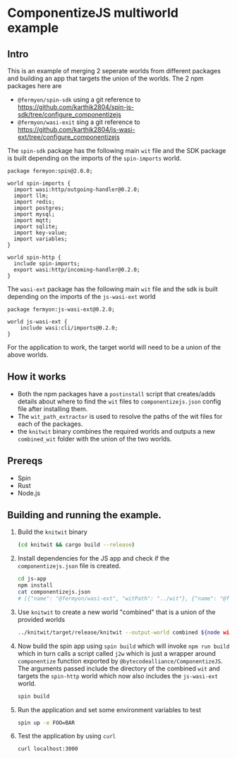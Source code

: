 # ComponentizeJS multiworld example

## Intro

This is an example of merging 2 seperate worlds from different packages and building an app that targets the union of the worlds. The 2 npm packages here are

- `@fermyon/spin-sdk` using a git reference to https://github.com/karthik2804/spin-js-sdk/tree/configure_componentizejs
- `@fermyon/wasi-exit` sing a git reference to https://github.com/karthik2804/js-wasi-ext/tree/configure_componentizejs

The `spin-sdk` package has the following main `wit` file and the SDK package is built depending on the imports of the `spin-imports` world. 

```
package fermyon:spin@2.0.0;

world spin-imports {
  import wasi:http/outgoing-handler@0.2.0;
  import llm;
  import redis;
  import postgres;
  import mysql;
  import mqtt;
  import sqlite;
  import key-value;
  import variables;
}

world spin-http {
  include spin-imports;
  export wasi:http/incoming-handler@0.2.0;
}
```

The `wasi-ext` package has the following main `wit` file and the sdk is built depending on the imports of the `js-wasi-ext` world

```
package fermyon:js-wasi-ext@0.2.0;

world js-wasi-ext {
    include wasi:cli/imports@0.2.0;
}
```

For the application to work, the target world will need to be a union of the above worlds. 

## How it works

- Both the npm packages have a `postinstall` script that creates/adds details about where to find the `wit` files to `componentizejs.json` config file after installing them. 
- The `wit_path_extractor` is used to resolve the paths of the wit files for each of the packages. 
- the `knitwit` binary combines the required worlds and outputs a new `combined_wit` folder with the union of the two worlds. 

## Prereqs

- Spin
- Rust
- Node.js

## Building and running the example.

1. Build the `knitwit` binary
   
   ```bash
   (cd knitwit && cargo build --release)
   ```

2. Install dependencies for the JS app and check if the `componentizejs.json` file is created.
    ```bash
    cd js-app
    npm install
    cat componentizejs.json
    # [{"name": "@fermyon/wasi-ext", "witPath": "../wit"}, {"name": "@fermyon/spin-sdk", "witPath": "../bin/wit"}]
    ```

3. Use `knitwit` to create a new world "combined" that is a union of the provided worlds
    ```bash
    ../knitwit/target/release/knitwit --output-world combined ${node wit_path_extractor} --world spin-http --world js-wasi-ext
    ```

4. Now build the spin app using `spin build` which will invoke `npm run build` which in turn calls a script called `j2w` which is just a wrapper around `componentize` function exported by `@bytecodealliance/ComponentizeJS`. The arguments passed include the directory of the combined `wit` and targets the `spin-http` world which now also includes the `js-wasi-ext` world. 

    ```bash
    spin build
    ```

5. Run the application and set some environment variables to test
    ```bash
    spin up -e FOO=BAR
    ```

6. Test the application by using `curl`
    ```bash
    curl localhost:3000
    ```